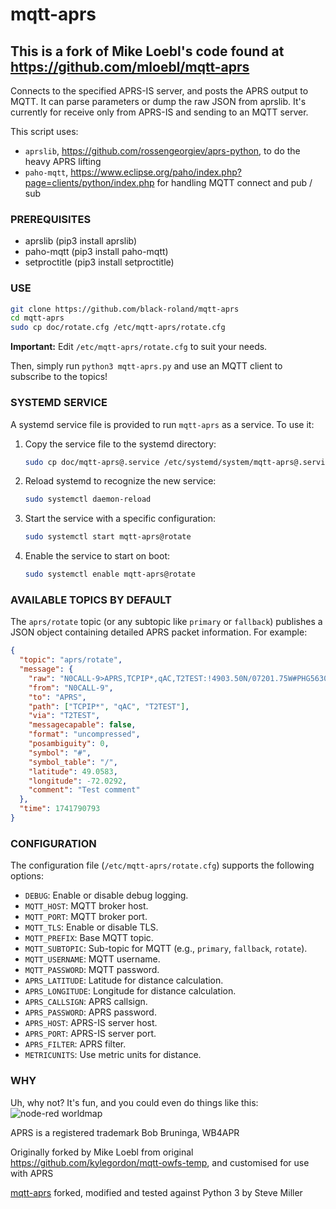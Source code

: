 # mqtt-aprs

## This is a fork of Mike Loebl's code found at https://github.com/mloebl/mqtt-aprs

Connects to the specified APRS-IS server, and posts the APRS output to MQTT. It can parse parameters or dump the raw JSON from aprslib. It's currently for receive only from APRS-IS and sending to an MQTT server.

This script uses:

- `aprslib`, https://github.com/rossengeorgiev/aprs-python, to do the heavy APRS lifting
- `paho-mqtt`, https://www.eclipse.org/paho/index.php?page=clients/python/index.php for handling MQTT connect and pub / sub

### PREREQUISITES

- aprslib (pip3 install aprslib)
- paho-mqtt (pip3 install paho-mqtt)
- setproctitle (pip3 install setproctitle)

### USE

```bash
git clone https://github.com/black-roland/mqtt-aprs
cd mqtt-aprs
sudo cp doc/rotate.cfg /etc/mqtt-aprs/rotate.cfg
```

**Important:** Edit `/etc/mqtt-aprs/rotate.cfg` to suit your needs.

Then, simply run `python3 mqtt-aprs.py` and use an MQTT client to subscribe to the topics!

### SYSTEMD SERVICE

A systemd service file is provided to run `mqtt-aprs` as a service. To use it:

1. Copy the service file to the systemd directory:

   ```bash
   sudo cp doc/mqtt-aprs@.service /etc/systemd/system/mqtt-aprs@.service
   ```

2. Reload systemd to recognize the new service:

   ```bash
   sudo systemctl daemon-reload
   ```

3. Start the service with a specific configuration:

   ```bash
   sudo systemctl start mqtt-aprs@rotate
   ```

4. Enable the service to start on boot:
   ```bash
   sudo systemctl enable mqtt-aprs@rotate
   ```

### AVAILABLE TOPICS BY DEFAULT

The `aprs/rotate` topic (or any subtopic like `primary` or `fallback`) publishes a JSON object containing detailed APRS packet information. For example:

```json
{
  "topic": "aprs/rotate",
  "message": {
    "raw": "N0CALL-9>APRS,TCPIP*,qAC,T2TEST:!4903.50N/07201.75W#PHG5630/Test comment",
    "from": "N0CALL-9",
    "to": "APRS",
    "path": ["TCPIP*", "qAC", "T2TEST"],
    "via": "T2TEST",
    "messagecapable": false,
    "format": "uncompressed",
    "posambiguity": 0,
    "symbol": "#",
    "symbol_table": "/",
    "latitude": 49.0583,
    "longitude": -72.0292,
    "comment": "Test comment"
  },
  "time": 1741790793
}
```

### CONFIGURATION

The configuration file (`/etc/mqtt-aprs/rotate.cfg`) supports the following options:

- `DEBUG`: Enable or disable debug logging.
- `MQTT_HOST`: MQTT broker host.
- `MQTT_PORT`: MQTT broker port.
- `MQTT_TLS`: Enable or disable TLS.
- `MQTT_PREFIX`: Base MQTT topic.
- `MQTT_SUBTOPIC`: Sub-topic for MQTT (e.g., `primary`, `fallback`, `rotate`).
- `MQTT_USERNAME`: MQTT username.
- `MQTT_PASSWORD`: MQTT password.
- `APRS_LATITUDE`: Latitude for distance calculation.
- `APRS_LONGITUDE`: Longitude for distance calculation.
- `APRS_CALLSIGN`: APRS callsign.
- `APRS_PASSWORD`: APRS password.
- `APRS_HOST`: APRS-IS server host.
- `APRS_PORT`: APRS-IS server port.
- `APRS_FILTER`: APRS filter.
- `METRICUNITS`: Use metric units for distance.

### WHY

Uh, why not? It's fun, and you could even do things like this:
![node-red worldmap](mqtt-aprs.png)

APRS is a registered trademark Bob Bruninga, WB4APR

Originally forked by Mike Loebl from original https://github.com/kylegordon/mqtt-owfs-temp, and customised for use with APRS

[mqtt-aprs](https://github.com/mloebl/mqtt-aprs) forked, modified and tested against Python 3 by Steve Miller
